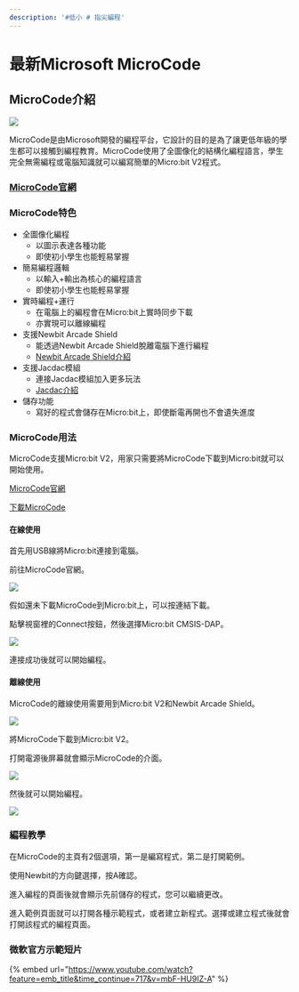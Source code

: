 ```yaml
---
description: '#低小 # 指尖編程'
---
```


# 最新Microsoft MicroCode

## MicroCode介紹

![](https://kittenbothk.readthedocs.io/en/latest/\_images/newbit1.png)

MicroCode是由Microsoft開發的編程平台，它設計的目的是為了讓更低年級的學生都可以接觸到編程教育。MicroCode使用了全圖像化的結構化編程語言，學生完全無需編程或電腦知識就可以編寫簡單的Micro:bit V2程式。

### [MicroCode官網](https://microsoft.github.io/microcode/#H4sIAEmiv2MAA32OWwuCMBiG/1JmB3aZIrXhFJmH5V1lwre0AhWdv75PZ9BVVy8PvKe7Zv2tJs/8mNZUvfe0OkBYtah0UY7aQDJ6IEUPkaC7TDMnTAzHhoMAWFGK4cdP//q5chwKyPEZpFw1+CPG/Svmt5Fghe8yZ+aHN3B35sDwSnMPu6aMbS2b5muZWsQ/4Tbght2SpVdMua939rhsnUs2XjLSUfWCQtEucDeaAyMf85b1ohABAAA=)

### MicroCode特色

* 全圖像化編程
  * 以圖示表達各種功能
  * 即使初小學生也能輕易掌握
* 簡易編程邏輯
  * 以輸入+輸出為核心的編程語言
  * 即使初小學生也能輕易掌握
* 實時編程+運行
  * 在電腦上的編程會在Micro:bit上實時同步下載
  * 亦實現可以離線編程
* 支援Newbit Arcade Shield
  * 能透過Newbit Arcade Shield脫離電腦下進行編程
  * [Newbit Arcade Shield介紹](../expansion\_board/newbit-arcade-shield/arcadeshield.md)
* 支援Jacdac模組
  * 連接Jacdac模組加入更多玩法
  * [Jacdac介紹](../jacdac/jacdac.md)
* 儲存功能
  * 寫好的程式會儲存在Micro:bit上，即使斷電再開也不會遺失進度

### MicroCode用法

MicroCode支援Micro:bit V2，用家只需要將MicroCode下載到Micro:bit就可以開始使用。

[MicroCode官網](https://microsoft.github.io/microcode/#H4sIAMDPv2MAA32OWwuCMBiG/1JmB3aZIrXhFJmH5V1lwre0AhWdv75PZ9BVVy8PvKe7Zv2tJs/8mNZUvfe0OkBYtah0UY7aQDJ6IEUPkaC7TDMnTAzHhoMAWFGK4cdP//q5chwKyPEZpFw1+CPG/Svmt5Fghe8yZ+aHN3B35sDwSnMPu6aMbS2b5muZWsQ/4Tbght2SpVdMua939rhsnUs2XjLSUfWCQtEucDeaAyMf85b1ohABAAA=)

[下載MicroCode](https://microsoft.github.io/microcode/assets/hex/microcode-zh-hk.hex)

#### 在線使用

首先用USB線將Micro:bit連接到電腦。

前往MicroCode官網。

![](https://kittenbothk.readthedocs.io/en/latest/\_images/microcode1.png)

假如還未下載MicroCode到Micro:bit上，可以按連結下載。

點擊視窗裡的Connect按鈕，然後選擇Micro:bit CMSIS-DAP。

![](https://kittenbothk.readthedocs.io/en/latest/\_images/microcode2.png)

連接成功後就可以開始編程。

#### 離線使用

MicroCode的離線使用需要用到Micro:bit V2和Newbit Arcade Shield。

![](https://kittenbothk.readthedocs.io/en/latest/\_images/newbit2.png)

將MicroCode下載到Micro:bit V2。

打開電源後屏幕就會顯示MicroCode的介面。

![](https://kittenbothk.readthedocs.io/en/latest/\_images/newbit3.png)

然後就可以開始編程。

![](https://kittenbothk.readthedocs.io/en/latest/\_images/newbit4.png)

### 編程教學

在MicroCode的主頁有2個選項，第一是編寫程式，第二是打開範例。

使用Newbit的方向鍵選擇，按A確認。

進入編程的頁面後就會顯示先前儲存的程式，您可以繼續更改。

進入範例頁面就可以打開各種示範程式，或者建立新程式。選擇或建立程式後就會打開該程式的編程頁面。

### 微軟官方示範短片

{% embed url="https://www.youtube.com/watch?feature=emb_title&time_continue=717&v=mbF-HU9IZ-A" %}
